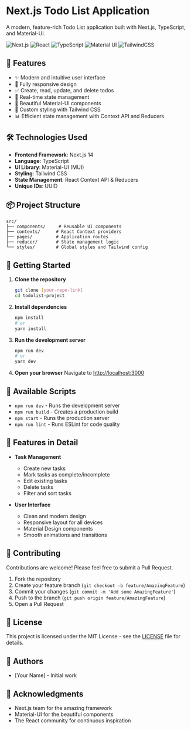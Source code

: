 # Next.js Todo List Application

A modern, feature-rich Todo List application built with Next.js, TypeScript, and Material-UI.

![Next.js](https://img.shields.io/badge/Next.js-14.2.4-black)
![React](https://img.shields.io/badge/React-18-blue)
![TypeScript](https://img.shields.io/badge/TypeScript-5-blue)
![Material UI](https://img.shields.io/badge/Material%20UI-5.15-blue)
![TailwindCSS](https://img.shields.io/badge/TailwindCSS-3.4-blue)

## 🚀 Features

- ✨ Modern and intuitive user interface
- 📱 Fully responsive design
- ✅ Create, read, update, and delete todos
- 🔄 Real-time state management
- 🎨 Beautiful Material-UI components
- 🌙 Custom styling with Tailwind CSS
- 📊 Efficient state management with Context API and Reducers

## 🛠️ Technologies Used

- **Frontend Framework**: Next.js 14
- **Language**: TypeScript
- **UI Library**: Material-UI (MUI)
- **Styling**: Tailwind CSS
- **State Management**: React Context API & Reducers
- **Unique IDs**: UUID

## 📦 Project Structure

```
src/
├── components/     # Reusable UI components
├── contexts/      # React Context providers
├── pages/         # Application routes
├── reducer/       # State management logic
└── styles/        # Global styles and Tailwind config
```

## 🚀 Getting Started

1. **Clone the repository**
   ```bash
   git clone [your-repo-link]
   cd todolist-project
   ```

2. **Install dependencies**
   ```bash
   npm install
   # or
   yarn install
   ```

3. **Run the development server**
   ```bash
   npm run dev
   # or
   yarn dev
   ```

4. **Open your browser**
   Navigate to [http://localhost:3000](http://localhost:3000)

## 🔧 Available Scripts

- `npm run dev` - Runs the development server
- `npm run build` - Creates a production build
- `npm start` - Runs the production server
- `npm run lint` - Runs ESLint for code quality

## 📱 Features in Detail

- **Task Management**
  - Create new tasks
  - Mark tasks as complete/incomplete
  - Edit existing tasks
  - Delete tasks
  - Filter and sort tasks

- **User Interface**
  - Clean and modern design
  - Responsive layout for all devices
  - Material Design components
  - Smooth animations and transitions

## 🤝 Contributing

Contributions are welcome! Please feel free to submit a Pull Request.

1. Fork the repository
2. Create your feature branch (`git checkout -b feature/AmazingFeature`)
3. Commit your changes (`git commit -m 'Add some AmazingFeature'`)
4. Push to the branch (`git push origin feature/AmazingFeature`)
5. Open a Pull Request

## 📄 License

This project is licensed under the MIT License - see the [LICENSE](LICENSE) file for details.

## 👥 Authors

- [Your Name] - Initial work

## 🙏 Acknowledgments

- Next.js team for the amazing framework
- Material-UI for the beautiful components
- The React community for continuous inspiration
